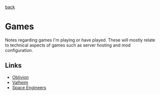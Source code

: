[back](../README.md)

# Games

Notes regarding games I'm playing or have played. These will mostly relate to technical aspects of games such as server hosting and mod configuration. 

## Links

- [Oblivion](./Oblivion.md)
- [Valheim](./Valheim.md)
- [Space Engineers](./Space_Engineers.md)